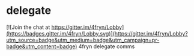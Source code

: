 # delegate

[![Join the chat at https://gitter.im/4fryn/Lobby](https://badges.gitter.im/4fryn/Lobby.svg)](https://gitter.im/4fryn/Lobby?utm_source=badge&utm_medium=badge&utm_campaign=pr-badge&utm_content=badge)
4fryn delegate comms
